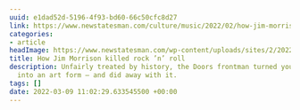 ```yaml
---
uuid: e1dad52d-5196-4f93-bd60-66c50cfc8d27
link: https://www.newstatesman.com/culture/music/2022/02/how-jim-morrison-killed-rock-n-roll
categories:
- article
headImage: https://www.newstatesman.com/wp-content/uploads/sites/2/2022/02/202207-Jim-Morrison-1038x778.jpg
title: How Jim Morrison killed rock ’n’ roll
description: Unfairly treated by history, the Doors frontman turned youth rebellion
  into an art form – and did away with it.
tags: []
date: 2022-03-09 11:02:29.633545500 +00:00
---
```

